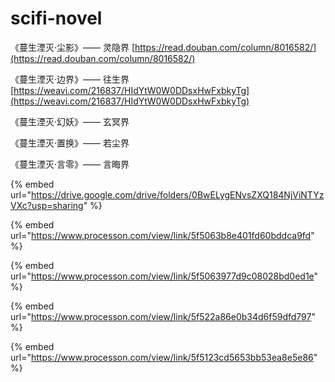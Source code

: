 # scifi-novel

《蔓生湮灭·尘影》—— 灵隐界  [https://read.douban.com/column/8016582/](https://read.douban.com/column/8016582/)

《蔓生湮灭·边界》—— 往生界 [https://weavi.com/216837/HIdYtW0W0DDsxHwFxbkyTg](https://weavi.com/216837/HIdYtW0W0DDsxHwFxbkyTg)

《蔓生湮灭·幻妖》—— 玄冥界

《蔓生湮灭·置换》—— 若尘界

《蔓生湮灭·言零》—— 言晦界



{% embed url="https://drive.google.com/drive/folders/0BwELygENvsZXQ184NjViNTYzVXc?usp=sharing" %}

{% embed url="https://www.processon.com/view/link/5f5063b8e401fd60bddca9fd" %}

{% embed url="https://www.processon.com/view/link/5f5063977d9c08028bd0ed1e" %}

{% embed url="https://www.processon.com/view/link/5f522a86e0b34d6f59dfd797" %}

{% embed url="https://www.processon.com/view/link/5f5123cd5653bb53ea8e5e86" %}

